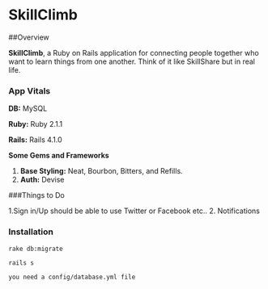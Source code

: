 # SkillClimb

##Overview

**SkillClimb**, a Ruby on Rails application for connecting people together who want to learn things from one another. Think of it like SkillShare but in real life.

### App Vitals

**DB:** MySQL

**Ruby:** Ruby 2.1.1

**Rails:** Rails 4.1.0

**Some Gems and Frameworks**

1. **Base Styling:** Neat, Bourbon, Bitters, and Refills.
2. **Auth:** Devise

###Things to Do

  1.Sign in/Up should be able to use Twitter or Facebook etc..
  2. Notifications


### Installation

    rake db:migrate

    rails s
    
    you need a config/database.yml file

